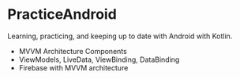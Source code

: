 # PracticeAndroid

Learning, practicing, and keeping up to date with Android with Kotlin. 
- MVVM Architecture Components
- ViewModels, LiveData, ViewBinding, DataBinding
- Firebase with MVVM architecture
